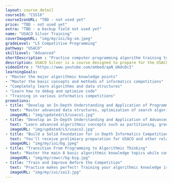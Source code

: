 ```yaml
---
layout: course_detail
courseId: "CS516"
courseIconURL: "TBD - not used yet"
price: "TBD - not used yet"
extra: "TBD - a backup field not used yet"
name: "USACO Silver Training"
coverImageURL: "img/my/ioi/bg-sm.jpeg"
gradeLevel: "L5 Competitive Programming"
pathway: "USACO"
skillLevel: "Advanced"
shortDescription : "Practice computer programming algorithm training to prepare for the USA Computing Olympiad!"
description: USACO Silver is a course designed to prepare for the USACO Silver exam. The main goal is to complete all the questions of the USACO Silver exam list in the past 5 years. The course requires students to identify their missing knowledge points, review them, and prepare for the difficulty and format of the USACO Silver exam in order to pass it in one attempt at the end of the year."
videoIntro : "https://www.youtube.com/embed/apN_UAdcDcI"
learningGoals:
- "Master the major algorithmic knowledge points"
- "Master the basic concepts and methods of informatics competitions"
- "Completely learn algorithms and data structures"
- "Learn how to debug and optimize code"
- "Training in various informatics competitions"
promotions:
- title: "Develop an In-Depth Understanding and Application of Programming Principles"
  text: "Master advanced data structures, optimization of search algorithms, dynamic programming, graph theoretic algorithms, mathematical algorithms, string algorithms, and computational geometry."
  imageURL: "img/updated/L5/usaco1.jpg"
- title: "Develop an In-Depth Understanding and Application of Advanced Computer Algorithms"
  text: "Learn advanced algorithmic concepts such as partitioning, greedy methods, and backtracking, and understand the application of complex analysis and programming techniques."
  imageURL: "img/updated/L5/usaco2.jpg"
- title: "Build a Solid Foundation for in Depth Informatics Competitions"
  text: "You'll receive prelimiary preparation for USACO and other related informatics competitions. Build a solid algorithmic foundation so you can win competitions!"
  imageURL: "img/my/ioi/bg.jpeg"
- title: "Transition From Programming to Algorithmic Thinking"
  text: "Master the main 8 basic algorithmic knowledge topics while completing USACO 1's 50-question list."
  imageURL: "img/my/cewcr/bg-big.jpg"
- title: "Train and Improve Before the Competition"
  text: "Practice makes perfect! Training your algorithmic knowledge is the best and only way to prepare yourself for the USACO and related informatics competitions."
  imageURL: "img/my/ioi/ioi3.jpg"
---
```

